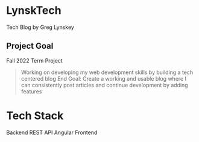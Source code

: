# LynskTech
Tech Blog by Greg Lynskey

## Project Goal
Fall 2022 Term Project
> Working on developing my web development skills by building a tech centered blog
> End Goal: Create a working and usable blog where I can consistently post articles and continue development by adding features

# Tech Stack
Backend REST API
Angular Frontend
